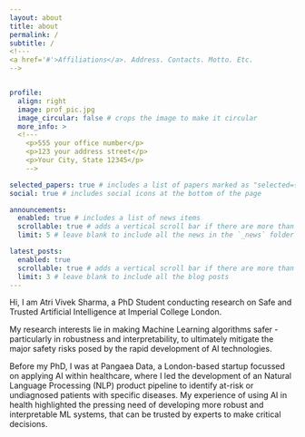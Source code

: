 ```yaml
---
layout: about
title: about
permalink: /
subtitle: /
<!---
<a href='#'>Affiliations</a>. Address. Contacts. Motto. Etc.
-->


profile:
  align: right
  image: prof_pic.jpg
  image_circular: false # crops the image to make it circular
  more_info: >
  <!---
    <p>555 your office number</p>
    <p>123 your address street</p>
    <p>Your City, State 12345</p>
    -->

selected_papers: true # includes a list of papers marked as "selected={true}"
social: true # includes social icons at the bottom of the page

announcements:
  enabled: true # includes a list of news items
  scrollable: true # adds a vertical scroll bar if there are more than 3 news items
  limit: 5 # leave blank to include all the news in the `_news` folder

latest_posts:
  enabled: true
  scrollable: true # adds a vertical scroll bar if there are more than 3 new posts items
  limit: 3 # leave blank to include all the blog posts
---
```


Hi, I am Atri Vivek Sharma, a PhD Student conducting research on Safe and Trusted Artificial Intelligence at Imperial College London.

My research interests lie in making Machine Learning algorithms safer - particularly in robustness and interpretability, to ultimately mitigate the major safety risks posed by the rapid development of AI technologies. 

Before my PhD, I was at Pangaea Data, a London-based startup focussed on applying AI within healthcare, where I led the development of an Natural Language Processing (NLP) product pipeline to identify at-risk or undiagnosed patients with specific diseases. My experience of using AI in health highlighted the pressing need of developing more robust and interpretable ML systems, that can be trusted by experts to make critical decisions.

